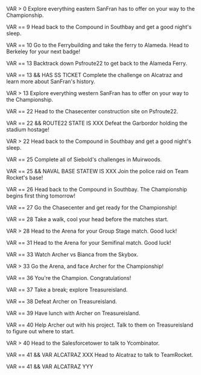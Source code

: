 VAR > 0
Explore everything eastern SanFran has to offer on your way to the Championship.

VAR == 9
Head back to the Compound in Southbay and get a good night's sleep.

VAR == 10
Go to the Ferrybuilding and take the ferry to Alameda. Head to Berkeley for your next badge!

VAR == 13
Backtrack down Psfroute22 to get back to the Alameda Ferry.

VAR == 13 && HAS SS TICKET
Complete the challenge on Alcatraz and learn more about SanFran's history.

VAR > 13
Explore everything western SanFran has to offer on your way to the Championship.

VAR == 22
Head to the Chasecenter construction site on Psfroute22.

VAR == 22 && ROUTE22 STATE IS XXX
Defeat the Garbordor holding the stadium hostage!

VAR > 22
Head back to the Compound in Southbay and get a good night's sleep.

VAR == 25
Complete all of Siebold's challenges in Muirwoods.

VAR == 25 && NAVAL BASE STATEW IS XXX
Join the police raid on Team Rocket's base!

VAR == 26
Head back to the Compound in Southbay. The Championship begins first thing tomorrow!

VAR == 27
Go the Chasecenter and get ready for the Championship!

VAR == 28
Take a walk, cool your head before the matches start.

VAR > 28
Head to the Arena for your Group Stage match. Good luck!

VAR == 31
Head to the Arena for your Semifinal match. Good luck!

VAR == 33
Watch Archer vs Bianca from the Skybox.

VAR > 33
Go the Arena, and face Archer for the Championship!

VAR == 36
You're the Champion. Congratulations!

VAR == 37
Take a break; explore Treasureisland.

VAR == 38
Defeat Archer on Treasureisland.

VAR == 39
Have lunch with Archer on Treasureisland.

VAR == 40
Help Archer out with his project. Talk to them on Treasureisland to figure out where to start.

VAR > 40
Head to the Salesforcetower to talk to Ycombinator.

VAR == 41 && VAR ALCATRAZ XXX
Head to Alcatraz to talk to TeamRocket.

VAR == 41 && VAR ALCATRAZ YYY





